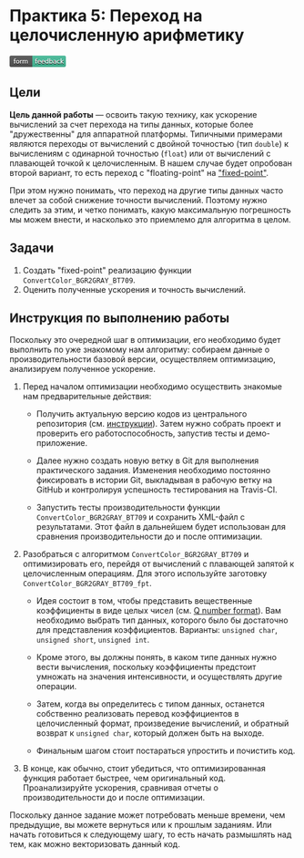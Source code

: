 # Практика 5: Переход на целочисленную арифметику

[![Feedback](feedback.png)][feedback_day5]

## Цели

__Цель данной работы__ — освоить такую технику, как ускорение вычислений за счет
перехода на типы данных, которые более "дружественны" для аппаратной платформы.
Типичными примерами являются переходы от вычислений с двойной точностью (тип
`double`) к вычислениям с одинарной точностью (`float`) или от вычислений с
плавающей точкой к целочисленным. В нашем случае будет опробован второй вариант,
то есть переход c "floating-point" на ["fixed-point"][fixed-point].

При этом нужно понимать, что переход на другие типы данных часто влечет за собой
снижение точности вычислений. Поэтому нужно следить за этим, и четко понимать,
какую максимальную погрешность мы можем внести, и насколько это приемлемо для
алгоритма в целом.

## Задачи

  1. Создать "fixed-point" реализацию функции `ConvertColor_BGR2GRAY_BT709`.
  1. Оценить полученные ускорения и точность вычислений.

## Инструкция по выполнению работы

Поскольку это очередной шаг в оптимизации, его необходимо будет выполнить по уже
знакомому нам алгоритму: собираем данные о производительности базовой версии,
осуществляем оптимизацию, анализируем полученное ускорение.

  1. Перед началом оптимизации необходимо осуществить знакомые нам
     предварительные действия:

     - Получить актуальную версию кодов из центрального репозитория (см.
       [инструкции][git-update]). Затем нужно собрать проект и проверить его
       работоспособность, запустив тесты и демо-приложение.

     - Далее нужно создать новую ветку в Git для выполнения практического
       задания. Изменения необходимо постоянно фиксировать в истории Git,
       выкладывая в рабочую ветку на GitHub и контролируя успешность
       тестирования на Travis-CI.

     - Запустить тесты производительности функции `ConvertColor_BGR2GRAY_BT709`
       и сохранить XML-файл с результатами. Этот файл в дальнейшем будет
       использован для сравнения производительности до и после оптимизации.

  1. Разобраться с алгоритмом `ConvertColor_BGR2GRAY_BT709` и оптимизировать
     его, перейдя от вычислений с плавающей запятой к целочисленным операциям.
     Для этого используйте заготовку `ConvertColor_BGR2GRAY_BT709_fpt`.

     - Идея состоит в том, чтобы представить вещественные коэффициенты в виде
       целых чисел (см. [Q number format][qmn]). Вам необходимо выбрать тип
       данных, которого было бы достаточно для представления коэффициентов.
       Варианты: `unsigned char`, `unsigned short`, `unsigned int`.

     - Кроме этого, вы должны понять, в каком типе данных нужно вести
       вычисления, поскольку коэффициенты предстоит умножать на значения
       интенсивности, и осуществлять другие операции.

     - Затем, когда вы определитесь с типом данных, останется собственно
       реализовать перевод коэффициентов в целочисленный формат, произведение
       вычислений, и обратный возврат к `unsigned char`, который должен быть на
       выходе.

     - Финальным шагом стоит постараться упростить и почистить код.

  1. В конце, как обычно, стоит убедиться, что оптимизированная функция работает
     быстрее, чем оригинальный код. Проанализируйте ускорения, сравнивая отчеты
     о производительности до и после оптимизации.

Поскольку данное задание может потребовать меньше времени, чем предыдущие, вы
можете вернуться или к прошлым заданиям. Или начать готовиться к следующему
шагу, то есть начать размышлять над тем, как можно векторизовать данный код.

<!-- LINKS -->

[feedback_day5]: https://docs.google.com/forms/d/1F8nL_jIJQsE4StaTukjlIJ-W93Zfvxyukh0YmltRDzQ/viewform
[fixed-point]:   https://en.wikipedia.org/wiki/Fixed-point_arithmetic
[git-update]:    https://github.com/itseez-academy/itseez-ws-2016-practice/blob/master/docs/practice2-profiling-and-benchmarking.md#Получение-актуальной-версии-исходных-файлов
[qmn]:           https://en.wikipedia.org/wiki/Q_%28number_format%29
